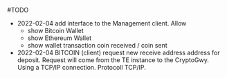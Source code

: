 

#TODO

- 2022-02-04 add interface to the Management client. Allow 
  - show Bitcoin Wallet
  - show Ethereum Wallet
  - show wallet transaction coin received / coin sent
- 2022-02-04 BITCOIN (client) request new receive address address for deposit.  Request will come from the TE instance to the CryptoGwy.
  Using a TCP/IP connection. Protocoll TCP/IP. 